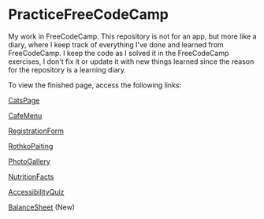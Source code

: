 # PracticeFreeCodeCamp

My work in FreeCodeCamp.
This repository is not for an app, but more like a diary, where I keep track of everything I've done and learned from FreeCodeCamp. I keep the code as I solved it in the FreeCodeCamp exercises, I don't fix it or update it with new things learned since the reason for the repository is a learning diary.

To view the finished page, access the following links:

<a href="https://evafrola.github.io/PracticeFreeCodeCamp/CatsPage/">CatsPage</a>

<a href="https://evafrola.github.io/PracticeFreeCodeCamp/CafeMenu/" >CafeMenu</a>

<a href="https://evafrola.github.io/PracticeFreeCodeCamp/CssColorMarkers/>CssColorMarkers"></a>

<a href="https://evafrola.github.io/PracticeFreeCodeCamp/RegistrationForm/">RegistrationForm</a>

<a href="https://evafrola.github.io/PracticeFreeCodeCamp/RothkoPainting/">RothkoPaiting</a>

<a href="https://evafrola.github.io/PracticeFreeCodeCamp/PhotoGallery/">PhotoGallery</a>

<a href="https://evafrola.github.io/PracticeFreeCodeCamp/NutritionFacts/">NutritionFacts</a>

<a href="https://evafrola.github.io/PracticeFreeCodeCamp/AccessibilityQuiz/">AccessibilityQuiz</a>

<a href="https://evafrola.github.io/PracticeFreeCodeCamp/BalanceSheet/">BalanceSheet</a> (New)
